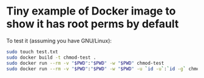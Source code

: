 # Tiny example of Docker image to show it has root perms by default

To test it (assuming you have GNU/Linux):

```sh
sudo touch test.txt
sudo docker build -t chmod-test .
sudo docker run --rm -v "$PWD":"$PWD" -w "$PWD" chmod-test
sudo docker run --rm -v "$PWD":"$PWD" -w "$PWD" -u `id -u`:`id -g` chmod-test
```
